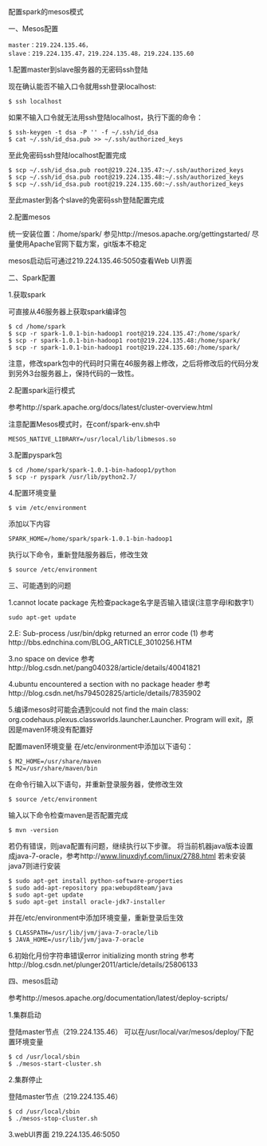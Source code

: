 配置spark的mesos模式

一、Mesos配置
```
master：219.224.135.46，
slave：219.224.135.47，219.224.135.48，219.224.135.60
```

1.配置master到slave服务器的无密码ssh登陆

现在确认能否不输入口令就用ssh登录localhost:
```
$ ssh localhost
```

如果不输入口令就无法用ssh登陆localhost，执行下面的命令：
```
$ ssh-keygen -t dsa -P '' -f ~/.ssh/id_dsa 
$ cat ~/.ssh/id_dsa.pub >> ~/.ssh/authorized_keys
```
至此免密码ssh登陆localhost配置完成

```
$ scp ~/.ssh/id_dsa.pub root@219.224.135.47:~/.ssh/authorized_keys
$ scp ~/.ssh/id_dsa.pub root@219.224.135.48:~/.ssh/authorized_keys
$ scp ~/.ssh/id_dsa.pub root@219.224.135.60:~/.ssh/authorized_keys
```
至此master到各个slave的免密码ssh登陆配置完成

2.配置mesos

统一安装位置：/home/spark/
参见http://mesos.apache.org/gettingstarted/
尽量使用Apache官网下载方案，git版本不稳定

mesos启动后可通过219.224.135.46:5050查看Web UI界面

二、Spark配置

1.获取spark

可直接从46服务器上获取spark编译包
```
$ cd /home/spark
$ scp -r spark-1.0.1-bin-hadoop1 root@219.224.135.47:/home/spark/
$ scp -r spark-1.0.1-bin-hadoop1 root@219.224.135.48:/home/spark/
$ scp -r spark-1.0.1-bin-hadoop1 root@219.224.135.60:/home/spark/
```
注意，修改spark包中的代码时只需在46服务器上修改，之后将修改后的代码分发到另外3台服务器上，保持代码的一致性。

2.配置spark运行模式

参考http://spark.apache.org/docs/latest/cluster-overview.html

注意配置Mesos模式时，在conf/spark-env.sh中

```
MESOS_NATIVE_LIBRARY=/usr/local/lib/libmesos.so
```

3.配置pyspark包
```
$ cd /home/spark/spark-1.0.1-bin-hadoop1/python
$ scp -r pyspark /usr/lib/python2.7/
```
4.配置环境变量

```
$ vim /etc/environment
```
添加以下内容
```
SPARK_HOME=/home/spark/spark-1.0.1-bin-hadoop1
```
执行以下命令，重新登陆服务器后，修改生效
```
$ source /etc/environment
```


三、可能遇到的问题

1.cannot locate package
先检查package名字是否输入错误(注意字母l和数字1）
```
sudo apt-get update
```
2.E: Sub-process /usr/bin/dpkg returned an error code (1)
参考http://bbs.ednchina.com/BLOG_ARTICLE_3010256.HTM

3.no space on device
参考http://blog.csdn.net/pang040328/article/details/40041821

4.ubuntu encountered a section with no package header
参考http://blog.csdn.net/hs794502825/article/details/7835902

5.编译mesos时可能会遇到could not find the main class: org.codehaus.plexus.classworlds.launcher.Launcher. Program will exit，原因是maven环境没有配置好

配置maven环境变量
在/etc/environment中添加以下语句：
```
$ M2_HOME=/usr/share/maven
$ M2=/usr/share/maven/bin
```
在命令行输入以下语句，并重新登录服务器，使修改生效
```
$ source /etc/environment
```
输入以下命令检查maven是否配置完成
```
$ mvn -version
```
若仍有错误，则java配置有问题，继续执行以下步骤。
将当前机器java版本设置成java-7-oracle，参考http://www.linuxdiyf.com/linux/2788.html
若未安装java7则进行安装
```
$ sudo apt-get install python-software-properties
$ sudo add-apt-repository ppa:webupd8team/java
$ sudo apt-get update
$ sudo apt-get install oracle-jdk7-installer
```
并在/etc/environment中添加环境变量，重新登录后生效
```
$ CLASSPATH=/usr/lib/jvm/java-7-oracle/lib
$ JAVA_HOME=/usr/lib/jvm/java-7-oracle
```

6.初始化月份字符串错误error initializing month string
参考http://blog.csdn.net/plunger2011/article/details/25806133

四、mesos启动

参考http://mesos.apache.org/documentation/latest/deploy-scripts/

1.集群启动

登陆master节点（219.224.135.46）
可以在/usr/local/var/mesos/deploy/下配置环境变量
```
$ cd /usr/local/sbin
$ ./mesos-start-cluster.sh
```
2.集群停止

登陆master节点（219.224.135.46）
```
$ cd /usr/local/sbin
$ ./mesos-stop-cluster.sh
```
3.webUI界面
219.224.135.46:5050

